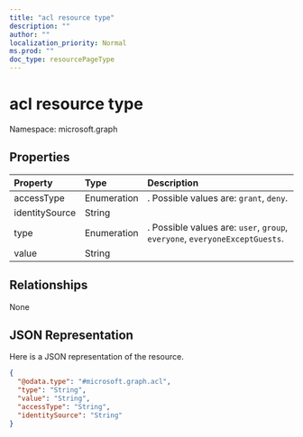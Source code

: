 ```yaml
---
title: "acl resource type"
description: ""
author: ""
localization_priority: Normal
ms.prod: ""
doc_type: resourcePageType
---
```


# acl resource type


Namespace: microsoft.graph



## Properties
|Property|Type|Description|
|:---|:---|:---|
|accessType|Enumeration|. Possible values are: `grant`, `deny`.|
|identitySource|String||
|type|Enumeration|. Possible values are: `user`, `group`, `everyone`, `everyoneExceptGuests`.|
|value|String||

## Relationships
None

## JSON Representation
Here is a JSON representation of the resource.
<!-- {
  "blockType": "resource",
  "@odata.type": "microsoft.graph.acl"
}
-->
``` json
{
  "@odata.type": "#microsoft.graph.acl",
  "type": "String",
  "value": "String",
  "accessType": "String",
  "identitySource": "String"
}
```


